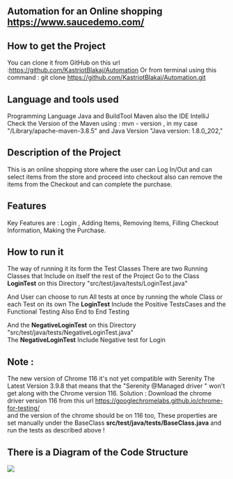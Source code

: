 ## Automation for an Online shopping https://www.saucedemo.com/

## How to get the Project 

You can clone it from GitHub on this url :https://github.com/KastriotBlakaj/Automation
Or from terminal using this command : git clone https://github.com/KastriotBlakaj/Automation.git

## Language and tools used

Programming Language Java and BuildTool Maven also the IDE IntelliJ 
Check the Version of the Maven using : mvn - version , in my case "/Library/apache-maven-3.8.5"
and Java Version "Java version: 1.8.0_202,"

## Description of the Project 

This is an online shopping store where the user can Log In/Out and can select items from the store and 
proceed into checkout  also can remove the items from the Checkout and can complete the purchase.

## Features 

Key Features are : 
    Login , Adding Items, Removing Items, Filling Checkout Information, Making the Purchase.


## How to run it 

The way of running it its form the Test Classes 
There are two Running Classes that Include on itself the rest of the Project 
Go to the Class **LoginTest** on this Directory "src/test/java/tests/LoginTest.java" 

And User can choose to run All tests at once by running the whole Class or each Test on its own 
The **LoginTest** Include the  Positive TestsCases and the Functional Testing Also End to End Testing 

And the **NegativeLoginTest** on this Directory "src/test/java/tests/NegativeLoginTest.java"  
The **NegativeLoginTest** Include Negative test for Login

## Note : 
The new version of Chrome 116 it's not yet compatible with Serenity The Latest Version 3.9.8 that means that the "Serenity @Managed driver " 
won't get along with the Chrome version 116. 
Solution : Download the chrome driver version 116 from this url https://googlechromelabs.github.io/chrome-for-testing/  
and the version of the chrome should be on 116 too, 
These properties are set manually under the BaseClass **src/test/java/tests/BaseClass.java** and run the tests as described above !

## There is a Diagram of the Code Structure

![](/Users/kastriotblakaj/Desktop/diagram.png)






